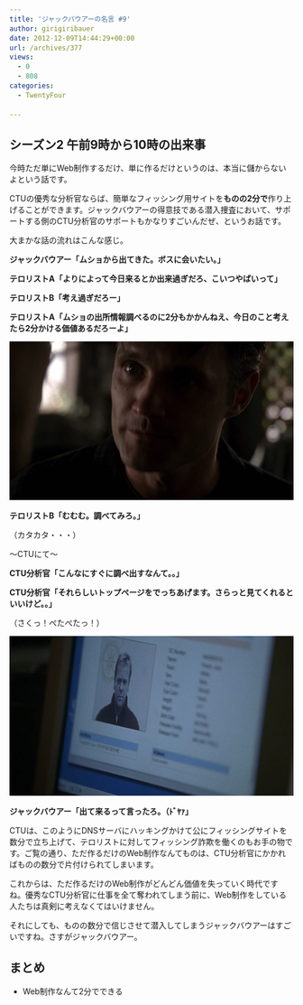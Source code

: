 ```yaml
---
title: 'ジャックバウアーの名言 #9'
author: girigiribauer
date: 2012-12-09T14:44:29+00:00
url: /archives/377
views:
  - 0
  - 808
categories:
  - TwentyFour

---
```

## シーズン2 午前9時から10時の出来事

今時ただ単にWeb制作するだけ、単に作るだけというのは、本当に儲からないよという話です。

CTUの優秀な分析官ならば、簡単なフィッシング用サイトを**ものの2分で**作り上げることができます。ジャックバウアーの得意技である潜入捜査において、サポートする側のCTU分析官のサポートもかなりすごいんだぜ、というお話です。

大まかな話の流れはこんな感じ。

**ジャックバウアー「ムショから出てきた。ボスに会いたい。」**

**テロリストA「よりによって今日来るとか出来過ぎだろ、こいつやばいって」**

**テロリストB「考え過ぎだろー」**

**テロリストA「ムショの出所情報調べるのに2分もかかんねえ、今日のこと考えたら2分かける価値あるだろーよ」**

![テロリストB「むむむ。調べてみろ。」][1]

**テロリストB「むむむ。調べてみろ。」**

（カタカタ・・・）

〜CTUにて〜

**CTU分析官「こんなにすぐに調べ出すなんて。。」**

**CTU分析官「それらしいトップページをでっちあげます。さらっと見てくれるといいけど。。」**

（さくっ！ぺたぺたっ！）

![ジャックバウアー「出て来るって言ったろ。（ﾄﾞﾔｧ」][2]

**ジャックバウアー「出て来るって言ったろ。（ﾄﾞﾔｧ」**

CTUは、このようにDNSサーバにハッキングかけて公にフィッシングサイトを数分で立ち上げて、テロリストに対してフィッシング詐欺を働くのもお手の物です。ご覧の通り、ただ作るだけのWeb制作なんてものは、CTU分析官にかかればものの数分で片付けられてしまいます。

これからは、ただ作るだけのWeb制作がどんどん価値を失っていく時代ですね。優秀なCTU分析官に仕事を全て奪われてしまう前に、Web制作をしている人たちは真剣に考えなくてはいけません。

それにしても、ものの数分で信じさせて潜入してしまうジャックバウアーはすごいですね。さすがジャックバウアー。

## まとめ

  * Web制作なんて2分でできる

 [1]: /img/2012/12/24advent09-012.png
 [2]: /img/2012/12/24advent09-022.png

